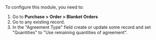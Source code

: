 To configure this module, you need to:

1.  Go to **Purchase \> Order \> Blanket Orders**
2.  Go to any existing record.
3.  In the "Agreement Type" field create or update some record and
    set "Quantities" to "Use remaining quantities of agreement".
